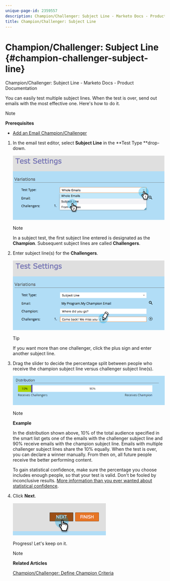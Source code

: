 ```yaml
---
unique-page-id: 2359557
description: Champion/Challenger: Subject Line - Marketo Docs - Product Documentation
title: Champion/Challenger: Subject Line
---
```


# Champion/Challenger: Subject Line {#champion-challenger-subject-line}

Champion/Challenger: Subject Line - Marketo Docs - Product Documentation

You can easily test multiple subject lines. When the test is over, send out emails with the most effective one. Here's how to do it.

>[!NOTE]
>
>**Prerequisites**
>
>* [Add an Email Champion/Challenger](add-an-email-champion-challenger.md)
>

1. In the email test editor, select **Subject Line** in the **Test Type **drop-down.

   ![](assets/image2014-9-15-12-3a37-3a50.png)

   >[!NOTE]
   >
   >In a subject test, the first subject line entered is designated as the **Champion**. Subsequent subject lines are called **Challengers**.

1. Enter subject line(s) for the **Challengers**.

   ![](assets/image2014-9-15-12-3a38-3a4.png)

   >[!TIP]
   >
   >If you want more than one challenger, click&nbsp;the plus sign&nbsp;and enter another subject line.

1. Drag the slider to decide the percentage split between people who receive the champion subject line versus challenger subject line(s).

   ![](assets/image2015-8-7-15-3a19-3a50.png)

   >[!NOTE]
   >
   >**Example**
   >
   >
   >In the distribution shown above, 10% of the total audience specified in the smart list gets one of the emails with the challenger subject line and 90% receive emails with the champion subject line. Emails with multiple challenger subject lines share the 10% equally. When the test is over, you can declare a winner manually. From then on, all future people receive the better performing content.

   To gain statistical confidence, make sure the percentage you choose includes enough people, so that your test is valid. Don't be fooled by inconclusive results.  [More information than you ever wanted about statistical confidence](http://en.wikipedia.org/wiki/Confidence_interval).

1. Click **Next**.

   ![](assets/image2014-9-15-12-3a40-3a42.png)

   Progress! Let's keep on it.

   >[!NOTE]
   >
   >**Related Articles**
   >
   >
   >[Champion/Challenger: Define Champion Criteria](champion-challenger-define-champion-criteria.md)

